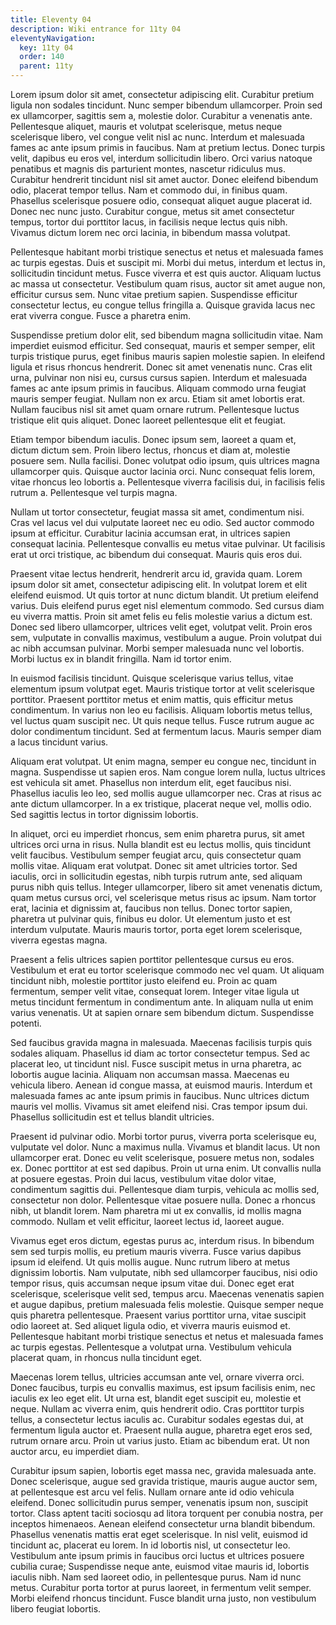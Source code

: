 ```yaml
---
title: Eleventy 04
description: Wiki entrance for 11ty 04
eleventyNavigation:
  key: 11ty 04
  order: 140
  parent: 11ty
---
```


<!-- Excerpt Start -->
Lorem ipsum dolor sit amet, consectetur adipiscing elit. Curabitur pretium
ligula non sodales tincidunt. Nunc semper bibendum ullamcorper. Proin sed ex
ullamcorper, sagittis sem a, molestie dolor. Curabitur a venenatis ante.
Pellentesque aliquet, mauris et volutpat scelerisque, metus neque scelerisque
libero, vel congue velit nisl ac nunc. Interdum et malesuada fames ac ante ipsum
primis in faucibus. Nam at pretium lectus. Donec turpis velit, dapibus eu eros
vel, interdum sollicitudin libero. Orci varius natoque penatibus et magnis dis
parturient montes, nascetur ridiculus mus. Curabitur hendrerit tincidunt nisl
sit amet auctor. Donec eleifend bibendum odio, placerat tempor tellus. Nam et
commodo dui, in finibus quam. Phasellus scelerisque posuere odio, consequat
aliquet augue placerat id. Donec nec nunc justo. Curabitur congue, metus sit
amet consectetur tempus, tortor dui porttitor lacus, in facilisis neque lectus
quis nibh. Vivamus dictum lorem nec orci lacinia, in bibendum massa volutpat.
<!-- Excerpt End -->

Pellentesque habitant morbi tristique senectus et netus et malesuada fames ac
turpis egestas. Duis et suscipit mi. Morbi dui metus, interdum et lectus in,
sollicitudin tincidunt metus. Fusce viverra et est quis auctor. Aliquam luctus
ac massa ut consectetur. Vestibulum quam risus, auctor sit amet augue non,
efficitur cursus sem. Nunc vitae pretium sapien. Suspendisse efficitur
consectetur lectus, eu congue tellus fringilla a. Quisque gravida lacus nec erat
viverra congue. Fusce a pharetra enim.

Suspendisse pretium dolor elit, sed bibendum magna sollicitudin vitae. Nam
imperdiet euismod efficitur. Sed consequat, mauris et semper semper, elit turpis
tristique purus, eget finibus mauris sapien molestie sapien. In eleifend ligula
et risus rhoncus hendrerit. Donec sit amet venenatis nunc. Cras elit urna,
pulvinar non nisi eu, cursus cursus sapien. Interdum et malesuada fames ac ante
ipsum primis in faucibus. Aliquam commodo urna feugiat mauris semper feugiat.
Nullam non ex arcu. Etiam sit amet lobortis erat. Nullam faucibus nisl sit amet
quam ornare rutrum. Pellentesque luctus tristique elit quis aliquet. Donec
laoreet pellentesque elit et feugiat.

Etiam tempor bibendum iaculis. Donec ipsum sem, laoreet a quam et, dictum dictum
sem. Proin libero lectus, rhoncus et diam at, molestie posuere sem. Nulla
facilisi. Donec volutpat odio ipsum, quis ultrices magna ullamcorper quis.
Quisque auctor lacinia orci. Nunc consequat felis lorem, vitae rhoncus leo
lobortis a. Pellentesque viverra facilisis dui, in facilisis felis rutrum a.
Pellentesque vel turpis magna.

Nullam ut tortor consectetur, feugiat massa sit amet, condimentum nisi. Cras vel
lacus vel dui vulputate laoreet nec eu odio. Sed auctor commodo ipsum at
efficitur. Curabitur lacinia accumsan erat, in ultrices sapien consequat
lacinia. Pellentesque convallis eu metus vitae pulvinar. Ut facilisis erat ut
orci tristique, ac bibendum dui consequat. Mauris quis eros dui.

Praesent vitae lectus hendrerit, hendrerit arcu id, gravida quam. Lorem ipsum
dolor sit amet, consectetur adipiscing elit. In volutpat lorem et elit eleifend
euismod. Ut quis tortor at nunc dictum blandit. Ut pretium eleifend varius. Duis
eleifend purus eget nisl elementum commodo. Sed cursus diam eu viverra mattis.
Proin sit amet felis eu felis molestie varius a dictum est. Donec sed libero
ullamcorper, ultrices velit eget, volutpat velit. Proin eros sem, vulputate in
convallis maximus, vestibulum a augue. Proin volutpat dui ac nibh accumsan
pulvinar. Morbi semper malesuada nunc vel lobortis. Morbi luctus ex in blandit
fringilla. Nam id tortor enim.

In euismod facilisis tincidunt. Quisque scelerisque varius tellus, vitae
elementum ipsum volutpat eget. Mauris tristique tortor at velit scelerisque
porttitor. Praesent porttitor metus et enim mattis, quis efficitur metus
condimentum. In varius non leo eu facilisis. Aliquam lobortis metus tellus, vel
luctus quam suscipit nec. Ut quis neque tellus. Fusce rutrum augue ac dolor
condimentum tincidunt. Sed at fermentum lacus. Mauris semper diam a lacus
tincidunt varius.

Aliquam erat volutpat. Ut enim magna, semper eu congue nec, tincidunt in magna.
Suspendisse ut sapien eros. Nam congue lorem nulla, luctus ultrices est vehicula
sit amet. Phasellus non interdum elit, eget faucibus nisi. Phasellus iaculis leo
leo, sed mollis augue ullamcorper nec. Cras at risus ac ante dictum ullamcorper.
In a ex tristique, placerat neque vel, mollis odio. Sed sagittis lectus in
tortor dignissim lobortis.

In aliquet, orci eu imperdiet rhoncus, sem enim pharetra purus, sit amet
ultrices orci urna in risus. Nulla blandit est eu lectus mollis, quis tincidunt
velit faucibus. Vestibulum semper feugiat arcu, quis consectetur quam mollis
vitae. Aliquam erat volutpat. Donec sit amet ultricies tortor. Sed iaculis, orci
in sollicitudin egestas, nibh turpis rutrum ante, sed aliquam purus nibh quis
tellus. Integer ullamcorper, libero sit amet venenatis dictum, quam metus cursus
orci, vel scelerisque metus risus ac ipsum. Nam tortor erat, lacinia et
dignissim at, faucibus non tellus. Donec tortor sapien, pharetra ut pulvinar
quis, finibus eu dolor. Ut elementum justo et est interdum vulputate. Mauris
mauris tortor, porta eget lorem scelerisque, viverra egestas magna.

Praesent a felis ultrices sapien porttitor pellentesque cursus eu eros.
Vestibulum et erat eu tortor scelerisque commodo nec vel quam. Ut aliquam
tincidunt nibh, molestie porttitor justo eleifend eu. Proin ac quam fermentum,
semper velit vitae, consequat lorem. Integer vitae ligula ut metus tincidunt
fermentum in condimentum ante. In aliquam nulla ut enim varius venenatis. Ut at
sapien ornare sem bibendum dictum. Suspendisse potenti.

Sed faucibus gravida magna in malesuada. Maecenas facilisis turpis quis sodales
aliquam. Phasellus id diam ac tortor consectetur tempus. Sed ac placerat leo, ut
tincidunt nisl. Fusce suscipit metus in urna pharetra, ac lobortis augue
lacinia. Aliquam non accumsan massa. Maecenas eu vehicula libero. Aenean id
congue massa, at euismod mauris. Interdum et malesuada fames ac ante ipsum
primis in faucibus. Nunc ultrices dictum mauris vel mollis. Vivamus sit amet
eleifend nisi. Cras tempor ipsum dui. Phasellus sollicitudin est et tellus
blandit ultricies.

Praesent id pulvinar odio. Morbi tortor purus, viverra porta scelerisque eu,
vulputate vel dolor. Nunc a maximus nulla. Vivamus et blandit lacus. Ut non
ullamcorper erat. Donec eu velit scelerisque, posuere metus non, sodales ex.
Donec porttitor at est sed dapibus. Proin ut urna enim. Ut convallis nulla at
posuere egestas. Proin dui lacus, vestibulum vitae dolor vitae, condimentum
sagittis dui. Pellentesque diam turpis, vehicula ac mollis sed, consectetur non
dolor. Pellentesque vitae posuere nulla. Donec a rhoncus nibh, ut blandit lorem.
Nam pharetra mi ut ex convallis, id mollis magna commodo. Nullam et velit
efficitur, laoreet lectus id, laoreet augue.

Vivamus eget eros dictum, egestas purus ac, interdum risus. In bibendum sem sed
turpis mollis, eu pretium mauris viverra. Fusce varius dapibus ipsum id
eleifend. Ut quis mollis augue. Nunc rutrum libero at metus dignissim lobortis.
Nam vulputate, nibh sed ullamcorper faucibus, nisi odio tempor risus, quis
accumsan neque ipsum vitae dui. Donec eget erat scelerisque, scelerisque velit
sed, tempus arcu. Maecenas venenatis sapien et augue dapibus, pretium malesuada
felis molestie. Quisque semper neque quis pharetra pellentesque. Praesent varius
porttitor urna, vitae suscipit odio laoreet at. Sed aliquet ligula odio, et
viverra mauris euismod et. Pellentesque habitant morbi tristique senectus et
netus et malesuada fames ac turpis egestas. Pellentesque a volutpat urna.
Vestibulum vehicula placerat quam, in rhoncus nulla tincidunt eget.

Maecenas lorem tellus, ultricies accumsan ante vel, ornare viverra orci. Donec
faucibus, turpis eu convallis maximus, est ipsum facilisis enim, nec iaculis ex
leo eget elit. Ut urna est, blandit eget suscipit eu, molestie et neque. Nullam
ac viverra enim, quis hendrerit odio. Cras porttitor turpis tellus, a
consectetur lectus iaculis ac. Curabitur sodales egestas dui, at fermentum
ligula auctor et. Praesent nulla augue, pharetra eget eros sed, rutrum ornare
arcu. Proin ut varius justo. Etiam ac bibendum erat. Ut non auctor arcu, eu
imperdiet diam.

Curabitur ipsum sapien, lobortis eget massa nec, gravida malesuada ante. Donec
scelerisque, augue sed gravida tristique, mauris augue auctor sem, at
pellentesque est arcu vel felis. Nullam ornare ante id odio vehicula eleifend.
Donec sollicitudin purus semper, venenatis ipsum non, suscipit tortor. Class
aptent taciti sociosqu ad litora torquent per conubia nostra, per inceptos
himenaeos. Aenean eleifend consectetur urna blandit bibendum. Phasellus
venenatis mattis erat eget scelerisque. In nisl velit, euismod id tincidunt ac,
placerat eu lorem. In id lobortis nisl, ut consectetur leo. Vestibulum ante
ipsum primis in faucibus orci luctus et ultrices posuere cubilia curae;
Suspendisse neque ante, euismod vitae mauris id, lobortis iaculis nibh. Nam sed
laoreet odio, in pellentesque purus. Nam id nunc metus. Curabitur porta tortor
at purus laoreet, in fermentum velit semper. Morbi eleifend rhoncus tincidunt.
Fusce blandit urna justo, non vestibulum libero feugiat lobortis.
